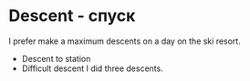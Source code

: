 # Descent - спуск




I prefer make a maximum descents on a day on the ski resort.



- Descent to station
- Difficult descent  I did three descents.


